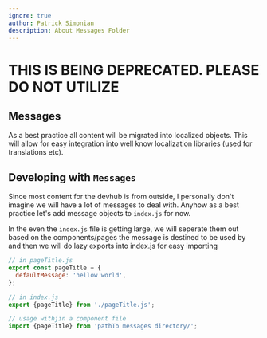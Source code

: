 ```yaml
---
ignore: true
author: Patrick Simonian
description: About Messages Folder
---
```

# THIS IS BEING DEPRECATED. PLEASE DO NOT UTILIZE
## Messages

As a best practice all content will be migrated into localized objects. This will allow for easy
integration into well know localization libraries (used for translations etc).


## Developing with `Messages`

Since most content for the devhub is from outside, I personally don't imagine we will have a lot of
messages to deal with. Anyhow as a best practice let's add message objects to `index.js` for now.

In the even the `index.js` file is getting large, we will seperate them out based on the components/pages
the message is destined to be used by and then we will do lazy exports into index.js for easy importing

```js
// in pageTitle.js
export const pageTitle = {
  defaultMessage: 'hellow world',
};
```

```js
// in index.js
export {pageTitle} from './pageTitle.js';
```

```js
// usage withjin a component file
import {pageTitle} from 'pathTo messages directory/';
```

